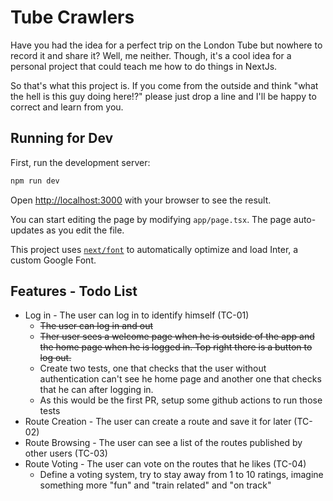 # Tube Crawlers

Have you had the idea for a perfect trip on the London Tube but nowhere to record it and share it?
Well, me neither. Though, it's a cool idea for a personal project that could teach me how to do things in NextJs.

So that's what this project is. If you come from the outside and think "what the hell is this guy doing here!?"
please just drop a line and I'll be happy to correct and learn from you.

## Running for Dev

First, run the development server:

```bash
npm run dev
```

Open [http://localhost:3000](http://localhost:3000) with your browser to see the result.

You can start editing the page by modifying `app/page.tsx`. The page auto-updates as you edit the file.

This project uses [`next/font`](https://nextjs.org/docs/basic-features/font-optimization) to automatically optimize and load Inter, a custom Google Font.

## Features - Todo List

- Log in - The user can log in to identify himself (TC-01)
  - ~~The user can log in and out~~
  - ~~Ther user sees a welcome page when he is outside of the app and the home page when he is logged in. Top right there is a button to log out.~~
  - Create two tests, one that checks that the user without authentication can't see he home page and another one that checks that he can after logging in.
  - As this would be the first PR, setup some github actions to run those tests
- Route Creation - The user can create a route and save it for later (TC-02)
- Route Browsing - The user can see a list of the routes published by other users (TC-03)
- Route Voting - The user can vote on the routes that he likes (TC-04)
  - Define a voting system, try to stay away from 1 to 10 ratings, imagine something more "fun" and "train related" and "on track"

